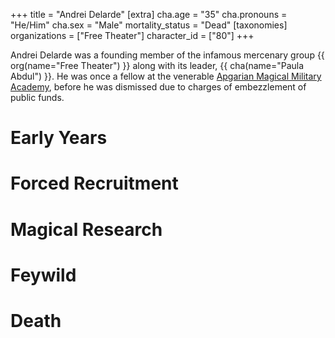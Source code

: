 +++
title = "Andrei Delarde"
[extra]
cha.age = "35"
cha.pronouns = "He/Him"
cha.sex = "Male"
mortality_status = "Dead"
[taxonomies]
organizations = ["Free Theater"]
character_id = ["80"]
+++

Andrei Delarde was a founding member of the infamous mercenary group 
{{ org(name="Free Theater") }} along with its leader, {{ cha(name="Paula Abdul") }}. He was 
once a fellow at the venerable [Apgarian Magical Military Academy](@/organizations/apgarian-magical-military-academy.md),
before he was dismissed due to charges of embezzlement of public funds.

# Early Years
# Forced Recruitment
# Magical Research
# Feywild
# Death